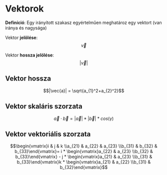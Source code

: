 # Vektorok
**Definíció**: Egy irányított szakasz egyértelműen meghatároz egy vektort (van iránya és nagysága)

Vektor **jelölése**: $$\vec{v}$$

Vektor **hossza jelölése**: $$|\vec{v}|$$

<!-- | ![](https://btts.netlify.app/_nuxt/img/vector_add.2432fbc.webp) | ![](https://btts.netlify.app/_nuxt/img/vector_sub.6b73d6c.webp) | ![](https://btts.netlify.app/_nuxt/img/vector_sub.6b73d6c.webp) |
| - | - | - |
| **összeadás** | **Kivonás** | **Kivonás** | -->
## Vektor hossza
$$|\vec{a}| = \sqrt{a_{1}^2+a_{2}^2}$$

## Vektor skaláris szorzata
$$\vec{a} \cdot \vec{b} = |\vec{a}| * |\vec{b}| * cos(\gamma)$$
## Vektor vektoriális szorzata 

$$\begin{vmatrix}i & j & k \\a_{21} & a_{22} & a_{23} \\b_{31} & b_{32} & b_{33}\end{vmatrix}= i * \begin{vmatrix}a_{22} & a_{23} \\b_{32} & b_{33}\end{vmatrix} - j * \begin{vmatrix}a_{21} & a_{23} \\b_{31} & b_{33}\end{vmatrix}k * \begin{vmatrix}a_{21} & a_{22} \\b_{31} & b_{32}\end{vmatrix}$$

<!-- $$\begin{vmatrix}i & j & k \\1 & 2 & 3 \\4 & 5 & 6\end{vmatrix}= i * \begin{vmatrix}2 & 3 \\5 & 6\end{vmatrix} - j * \begin{vmatrix}1 & 3 \\4 & 6\end{vmatrix}k * \begin{vmatrix}1 & 2 \\4 & 5\end{vmatrix}$$ -->